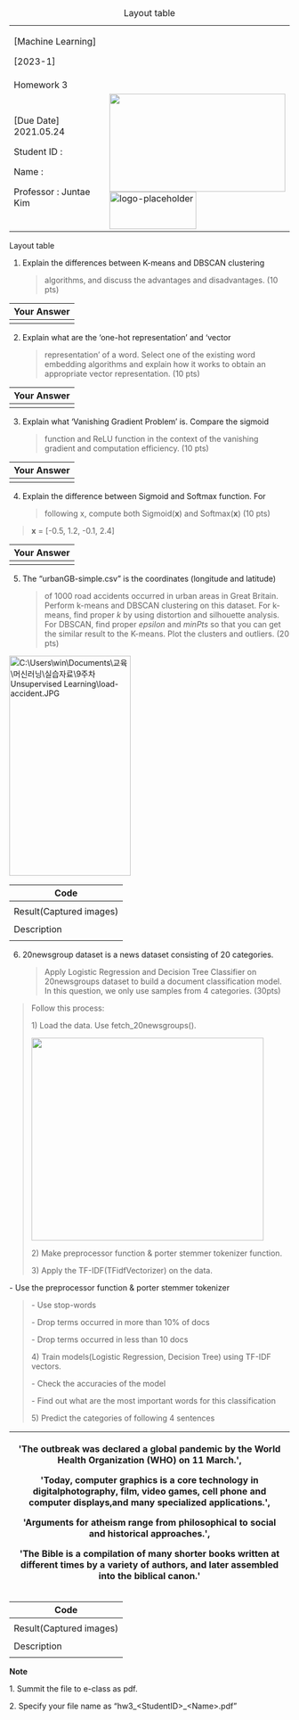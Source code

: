 <table>
<caption>Layout table</caption>
<colgroup>
<col style="width: 55%" />
<col style="width: 44%" />
</colgroup>
<tbody>
<tr class="odd">
<td><p>[Machine Learning]</p>
<p>[2023-1]</p></td>
<td></td>
</tr>
<tr class="even">
<td>Homework 3</td>
<td></td>
</tr>
<tr class="odd">
<td><p>[Due Date] 2021.05.24</p>
<p>Student ID :</p>
<p>Name :</p>
<p>Professor : Juntae Kim</p></td>
<td><img src="media/image1.png" style="width:3.29097in;height:1.832in" /><img src="media/image2.png" style="width:1.62292in;height:0.70417in" alt="logo-placeholder" /></td>
</tr>
</tbody>
</table>

Layout table

1.  Explain the differences between K-means and DBSCAN clustering
    > algorithms, and discuss the advantages and disadvantages. (10 pts)

| Your Answer |
|-------------|
|             |

2.  Explain what are the ‘one-hot representation’ and ‘vector
    > representation’ of a word. Select one of the existing word
    > embedding algorithms and explain how it works to obtain an
    > appropriate vector representation. (10 pts)

| Your Answer |
|-------------|
|             |

3.  Explain what ‘Vanishing Gradient Problem’ is. Compare the sigmoid
    > function and ReLU function in the context of the vanishing
    > gradient and computation efficiency. (10 pts)

| Your Answer |
|-------------|
|             |

4.  Explain the difference between Sigmoid and Softmax function. For
    > following x, compute both Sigmoid(**x**) and Softmax(**x**) (10
    > pts)

> **x** = \[-0.5, 1.2, -0.1, 2.4\]

| Your Answer |
|-------------|
|             |

5.  The “urbanGB-simple.csv” is the coordinates (longitude and latitude)
    > of 1000 road accidents occurred in urban areas in Great Britain.
    > Perform k-means and DBSCAN clustering on this dataset. For
    > k-means, find proper *k* by using distortion and silhouette
    > analysis. For DBSCAN, find proper *epsilon* and *minPts* so that
    > you can get the similar result to the K-means. Plot the clusters
    > and outliers. (20 pts)

<img src="media/image3.jpeg" style="width:2.27418in;height:4.11364in" alt="C:\Users\win\Documents\교육\머신러닝\실습자료\9주차 Unsupervised Learning\load-accident.JPG" />

| Code                    |
|-------------------------|
|                         |
| Result(Captured images) |
|                         |
| Description             |
|                         |

6.  20newsgroup dataset is a news dataset consisting of 20 categories.
    > Apply Logistic Regression and Decision Tree Classifier on
    > 20newsgroups dataset to build a document classification model. In
    > this question, we only use samples from 4 categories. (30pts)

> Follow this process:
>
> 1\) Load the data. Use fetch_20newsgroups().
>
> <img src="media/image4.png" style="width:4.34491in;height:3.7913in" />
>
> 2\) Make preprocessor function & porter stemmer tokenizer function.
>
> 3\) Apply the TF-IDF(TFidfVectorizer) on the data.

\- Use the preprocessor function & porter stemmer tokenizer

> \- Use stop-words
>
> \- Drop terms occurred in more than 10% of docs
>
> \- Drop terms occurred in less than 10 docs
>
> 4\) Train models(Logistic Regression, Decision Tree) using TF-IDF
> vectors.
>
> \- Check the accuracies of the model
>
> \- Find out what are the most important words for this classification
>
> 5\) Predict the categories of following 4 sentences

<table>
<colgroup>
<col style="width: 100%" />
</colgroup>
<thead>
<tr class="header">
<th><p>'The outbreak was declared a global pandemic by the World Health Organization (WHO) on 11 March.',</p>
<p>'Today, computer graphics is a core technology in digitalphotography, film, video games, cell phone and computer displays,and many specialized applications.',</p>
<p>'Arguments for atheism range from philosophical to social and historical approaches.',</p>
<p>'The Bible is a compilation of many shorter books written at different times by a variety of authors, and later assembled into the biblical canon.'</p></th>
</tr>
</thead>
<tbody>
</tbody>
</table>

| Code                    |
|-------------------------|
|                         |
| Result(Captured images) |
|                         |
| Description             |
|                         |

**Note**

1\. Summit the file to e-class as pdf.

2\. Specify your file name as “hw3\_\<StudentID>\_\<Name>.pdf”
